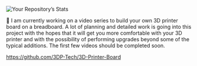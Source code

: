 ![Your Repository’s Stats](https://github-readme-stats.vercel.app/api?username=porrey&show_icons=true)

💬 I am currently working on a video series to build your own 3D printer board on a breadboard. A lot of planning and detailed work is going into this project with the hopes that it will get you more comfortable with your 3D printer and with the possibility of performing upgrades beyond some of the typical additions. The first few videos should be completed soon.

https://github.com/3DP-Tech/3D-Printer-Board

<!--
Here are some ideas to get you started:
**porrey/porrey** is a ✨ _special_ ✨ repository because its `README.md` (this file) appears on your GitHub profile.
- 🌱 I’m currently learning ...
- 👯 I’m looking to collaborate on ...
- 🤔 I’m looking for help with ...
- 💬 Ask me about ...
- 📫 How to reach me: ...
- 😄 Pronouns: ...
- ⚡ Fun fact: ...
-->

